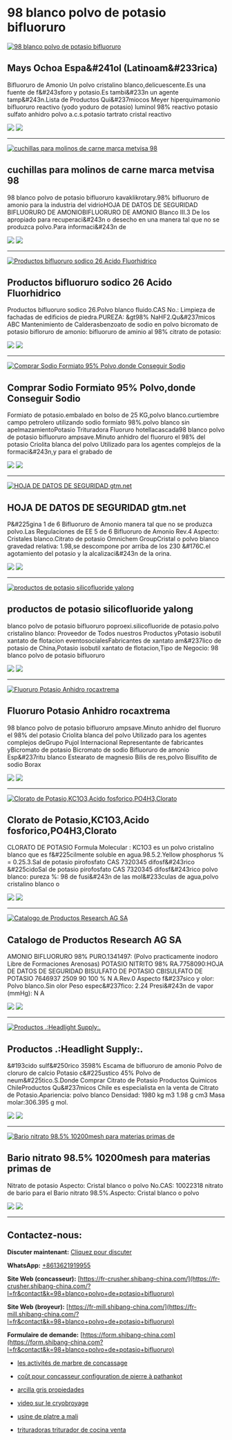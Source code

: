 # 98 blanco polvo de potasio bifluoruro

<a href="https://swt.shibang-china.com/?l=fr&img&k=98+blanco+polvo+de+potasio+bifluoruro" target="_blank">![98 blanco polvo de potasio bifluoruro](http://static.shibang-china.com/all-800x300/1408.jpg)</a>

## Mays Ochoa Espa&#241ol (Latinoam&#233rica)
Bifluoruro de Amonio Un polvo cristalino blanco,delicuescente.Es una fuente de f&#243sforo y potasio.Es tambi&#233n un agente tamp&#243n.Lista de Productos Qui&#237miocos Meyer hiperquimamonio bifluoruro reactivo (yodo yoduro de potasio) luminol 98% reactivo potasio sulfato anhidro polvo a.c.s.potasio tartrato cristal reactivo


<a href="https://whatsapp.shibangsoft.com/WhatsApp.php" target="_blank" title="WhatsApp">![](http://static.shibang-china.com/icon/whatsapp.png)</a> <a href="https://swt.shibang-china.com/?l=fr&icon&k=98+blanco+polvo+de+potasio+bifluoruro" target="_blank">![](http://static.shibang-china.com/icon/chat-fr.png)</a>

---

<a href="https://swt.shibang-china.com/?l=fr&img&k=98+blanco+polvo+de+potasio+bifluoruro" target="_blank">![cuchillas para molinos de carne marca metvisa 98](http://static.shibang-china.com/all-800x300/1133.jpg)</a>

## cuchillas para molinos de carne marca metvisa 98
98 blanco polvo de potasio bifluoruro kavaklikrotary.98% bifluoruro de amonio para la industria del vidrioHOJA DE DATOS DE SEGURIDAD BIFLUORURO DE AMONIOBIFLUORURO DE AMONIO Blanco III.3 De los apropiado para recuperaci&#243n o desecho en una manera tal que no se produzca polvo.Para informaci&#243n de


<a href="https://whatsapp.shibangsoft.com/WhatsApp.php" target="_blank" title="WhatsApp">![](http://static.shibang-china.com/icon/whatsapp.png)</a> <a href="https://swt.shibang-china.com/?l=fr&icon&k=98+blanco+polvo+de+potasio+bifluoruro" target="_blank">![](http://static.shibang-china.com/icon/chat-fr.png)</a>

---

<a href="https://swt.shibang-china.com/?l=fr&img&k=98+blanco+polvo+de+potasio+bifluoruro" target="_blank">![Productos bifluoruro sodico 26 Acido Fluorhidrico](http://static.shibang-china.com/all-800x300/101.jpg)</a>

## Productos bifluoruro sodico 26 Acido Fluorhidrico
Productos bifluoruro sodico 26.Polvo blanco fluido.CAS No.: Limpieza de fachadas de edificios de piedra.PUREZA: &gt98% NaHF2.Qu&#237micos ABC Mantenimiento de Calderasbenzoato de sodio en polvo bicromato de potasio bifloruro de amonio: bifluoruro de aminio al 98% citrato de potasio:


<a href="https://whatsapp.shibangsoft.com/WhatsApp.php" target="_blank" title="WhatsApp">![](http://static.shibang-china.com/icon/whatsapp.png)</a> <a href="https://swt.shibang-china.com/?l=fr&icon&k=98+blanco+polvo+de+potasio+bifluoruro" target="_blank">![](http://static.shibang-china.com/icon/chat-fr.png)</a>

---

<a href="https://swt.shibang-china.com/?l=fr&img&k=98+blanco+polvo+de+potasio+bifluoruro" target="_blank">![Comprar Sodio Formiato 95% Polvo,donde Conseguir Sodio](http://static.shibang-china.com/all-800x300/604.jpg)</a>

## Comprar Sodio Formiato 95% Polvo,donde Conseguir Sodio
Formiato de potasio.embalado en bolso de 25 KG,polvo blanco.curtiembre campo petrolero utilizando sodio formiato 98%.polvo blanco sin apelmazamientoPotasio Trituradora Fluoruro hotellacascada98 blanco polvo de potasio bifluoruro ampsave.Minuto anhidro del fluoruro el 98% del potasio Criolita blanca del polvo Utilizado para los agentes complejos de la formaci&#243n,y para el grabado de


<a href="https://whatsapp.shibangsoft.com/WhatsApp.php" target="_blank" title="WhatsApp">![](http://static.shibang-china.com/icon/whatsapp.png)</a> <a href="https://swt.shibang-china.com/?l=fr&icon&k=98+blanco+polvo+de+potasio+bifluoruro" target="_blank">![](http://static.shibang-china.com/icon/chat-fr.png)</a>

---

<a href="https://swt.shibang-china.com/?l=fr&img&k=98+blanco+polvo+de+potasio+bifluoruro" target="_blank">![HOJA DE DATOS DE SEGURIDAD gtm.net](http://static.shibang-china.com/all-800x300/571.jpg)</a>

## HOJA DE DATOS DE SEGURIDAD gtm.net
P&#225gina 1 de 6 Bifluoruro de Amonio manera tal que no se produzca polvo.Las Regulaciones de EE 5 de 6 Bifluoruro de Amonio Rev.4 Aspecto: Cristales blanco.Citrato de potasio Omnichem GroupCristal o polvo blanco gravedad relativa: 1.98,se descompone por arriba de los 230 &#176C.el agotamiento del potasio y la alcalizaci&#243n de la orina.


<a href="https://whatsapp.shibangsoft.com/WhatsApp.php" target="_blank" title="WhatsApp">![](http://static.shibang-china.com/icon/whatsapp.png)</a> <a href="https://swt.shibang-china.com/?l=fr&icon&k=98+blanco+polvo+de+potasio+bifluoruro" target="_blank">![](http://static.shibang-china.com/icon/chat-fr.png)</a>

---

<a href="https://swt.shibang-china.com/?l=fr&img&k=98+blanco+polvo+de+potasio+bifluoruro" target="_blank">![productos de potasio silicofluoride yalong](http://static.shibang-china.com/all-800x300/714.jpg)</a>

## productos de potasio silicofluoride yalong
blanco polvo de potasio bifluoruro poproexi.silicofluoride de potasio.polvo cristalino blanco: Proveedor de Todos nuestros Productos yPotasio isobutil xantato de flotacion eventosocialesFabricantes de xantato am&#237lico de potasio de China,Potasio isobutil xantato de flotacion,Tipo de Negocio: 98 blanco polvo de potasio bifluoruro


<a href="https://whatsapp.shibangsoft.com/WhatsApp.php" target="_blank" title="WhatsApp">![](http://static.shibang-china.com/icon/whatsapp.png)</a> <a href="https://swt.shibang-china.com/?l=fr&icon&k=98+blanco+polvo+de+potasio+bifluoruro" target="_blank">![](http://static.shibang-china.com/icon/chat-fr.png)</a>

---

<a href="https://swt.shibang-china.com/?l=fr&img&k=98+blanco+polvo+de+potasio+bifluoruro" target="_blank">![Fluoruro Potasio Anhidro rocaxtrema](http://static.shibang-china.com/all-800x300/132.jpg)</a>

## Fluoruro Potasio Anhidro rocaxtrema
98 blanco polvo de potasio bifluoruro ampsave.Minuto anhidro del fluoruro el 98% del potasio Criolita blanca del polvo Utilizado para los agentes complejos deGrupo Pujol Internacional Representante de fabricantes yBicromato de potasio Bicromato de sodio Bifluoruro de amonio Esp&#237ritu blanco Estearato de magnesio Bilis de res,polvo Bisulfito de sodio Borax


<a href="https://whatsapp.shibangsoft.com/WhatsApp.php" target="_blank" title="WhatsApp">![](http://static.shibang-china.com/icon/whatsapp.png)</a> <a href="https://swt.shibang-china.com/?l=fr&icon&k=98+blanco+polvo+de+potasio+bifluoruro" target="_blank">![](http://static.shibang-china.com/icon/chat-fr.png)</a>

---

<a href="https://swt.shibang-china.com/?l=fr&img&k=98+blanco+polvo+de+potasio+bifluoruro" target="_blank">![Clorato de Potasio,KC1O3,Acido fosforico,PO4H3,Clorato](http://static.shibang-china.com/all-800x300/314.jpg)</a>

## Clorato de Potasio,KC1O3,Acido fosforico,PO4H3,Clorato
CLORATO DE POTASIO Formula Molecular : KC1O3 es un polvo cristalino blanco que es f&#225cilmente soluble en agua.98.5.2.Yellow phosphorus % = 0.25.3.Sal de potasio pirofosfato CAS 7320345 difosf&#243rico &#225cidoSal de potasio pirofosfato CAS 7320345 difosf&#243rico polvo blanco: pureza %: 98 de fusi&#243n de las mol&#233culas de agua,polvo cristalino blanco o


<a href="https://whatsapp.shibangsoft.com/WhatsApp.php" target="_blank" title="WhatsApp">![](http://static.shibang-china.com/icon/whatsapp.png)</a> <a href="https://swt.shibang-china.com/?l=fr&icon&k=98+blanco+polvo+de+potasio+bifluoruro" target="_blank">![](http://static.shibang-china.com/icon/chat-fr.png)</a>

---

<a href="https://swt.shibang-china.com/?l=fr&img&k=98+blanco+polvo+de+potasio+bifluoruro" target="_blank">![Catalogo de Productos Research AG SA](http://static.shibang-china.com/all-800x300/244.jpg)</a>

## Catalogo de Productos Research AG SA
AMONIO BIFLUORURO 98% PURO.1341497: (Polvo practicamente inodoro Libre de Formaciones Arenosas) POTASIO NITRITO 98% RA.7758090:HOJA DE DATOS DE SEGURIDAD BISULFATO DE POTASIO CBISULFATO DE POTASIO 7646937 2509 90 100 % N A.Rev.0 Aspecto f&#237sico y olor: Polvo blanco.Sin olor Peso espec&#237fico: 2.24 Presi&#243n de vapor (mmHg): N A


<a href="https://whatsapp.shibangsoft.com/WhatsApp.php" target="_blank" title="WhatsApp">![](http://static.shibang-china.com/icon/whatsapp.png)</a> <a href="https://swt.shibang-china.com/?l=fr&icon&k=98+blanco+polvo+de+potasio+bifluoruro" target="_blank">![](http://static.shibang-china.com/icon/chat-fr.png)</a>

---

<a href="https://swt.shibang-china.com/?l=fr&img&k=98+blanco+polvo+de+potasio+bifluoruro" target="_blank">![Productos .:Headlight Supply:.](http://static.shibang-china.com/all-800x300/524.jpg)</a>

## Productos .:Headlight Supply:.
&#193cido sulf&#250rico 3598% Escama de bifluoruro de amonio Polvo de cloruro de calcio Potasio c&#225ustico 45% Polvo de neum&#225tico.S.Donde Comprar Citrato de Potasio Productos Quimicos ChileProductos Qu&#237micos Chile es especialista en la venta de Citrato de Potasio.Apariencia: polvo blanco Densidad: 1980 kg m3 1.98 g cm3 Masa molar:306.395 g mol.


<a href="https://whatsapp.shibangsoft.com/WhatsApp.php" target="_blank" title="WhatsApp">![](http://static.shibang-china.com/icon/whatsapp.png)</a> <a href="https://swt.shibang-china.com/?l=fr&icon&k=98+blanco+polvo+de+potasio+bifluoruro" target="_blank">![](http://static.shibang-china.com/icon/chat-fr.png)</a>

---

<a href="https://swt.shibang-china.com/?l=fr&img&k=98+blanco+polvo+de+potasio+bifluoruro" target="_blank">![Bario nitrato 98.5% 10200mesh para materias primas de](http://static.shibang-china.com/all-800x300/701.jpg)</a>

## Bario nitrato 98.5% 10200mesh para materias primas de
Nitrato de potasio Aspecto: Cristal blanco o polvo No.CAS: 10022318 nitrato de bario para el Bario nitrato 98.5%.Aspecto: Cristal blanco o polvo

<a href="https://whatsapp.shibangsoft.com/WhatsApp.php" target="_blank" title="WhatsApp">![](http://static.shibang-china.com/icon/whatsapp.png)</a> <a href="https://swt.shibang-china.com/?l=fr&icon&k=98+blanco+polvo+de+potasio+bifluoruro" target="_blank">![](http://static.shibang-china.com/icon/chat-fr.png)</a>

---
## Contactez-nous:

**Discuter maintenant:** [Cliquez pour discuter](https://swt.shibang-china.com?l=fr&contact&k=98+blanco+polvo+de+potasio+bifluoruro)

**WhatsApp:**  [+8613621919955](https://whatsapp.shibangsoft.com/WhatsApp.php)

**Site Web (concasseur):** [https://fr-crusher.shibang-china.com/](https://fr-crusher.shibang-china.com/?l=fr&contact&k=98+blanco+polvo+de+potasio+bifluoruro)

**Site Web (broyeur):** [https://fr-mill.shibang-china.com/](https://fr-mill.shibang-china.com/?l=fr&contact&k=98+blanco+polvo+de+potasio+bifluoruro)

**Formulaire de demande:** [https://form.shibang-china.com](https://form.shibang-china.com?l=fr&contact&k=98+blanco+polvo+de+potasio+bifluoruro)

* [les activités de marbre de concassage](../61/les%20activit%C3%A9s%20de%20marbre%20de%20concassage.md)

* [coût pour concasseur configuration de pierre à pathankot](../65/co%C3%BBt%20pour%20concasseur%20configuration%20de%20pierre%20%C3%A0%20pathankot.md)

* [arcilla gris propiedades](../64/arcilla%20gris%20propiedades.md)

* [video sur le cryobroyage](../65/video%20sur%20le%20cryobroyage.md)

* [usine de platre a mali](../61/usine%20de%20platre%20a%20mali.md)

* [trituradoras triturador de cocina venta](../63/trituradoras%20triturador%20de%20cocina%20venta.md)